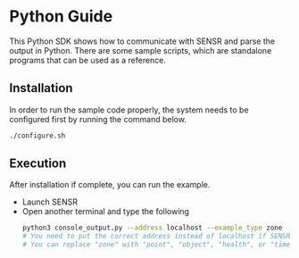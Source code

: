 # Python Guide

This Python SDK shows how to communicate with SENSR and parse the output in Python. There are some sample scripts, which are standalone programs that can be used as a reference. 

## Installation

In order to run the sample code properly, the system needs to be configured first by running the command below. 

```bash
./configure.sh
```

## Execution

After installation if complete, you can run the example.

- Launch SENSR 
- Open another terminal and type the following
  ```bash
  python3 console_output.py --address localhost --example_type zone
  # You need to put the correct address instead of localhost if SENSR is running on a different machine.
  # You can replace "zone" with "point", "object", "health", or "time" to run the other included examples.
  ```
